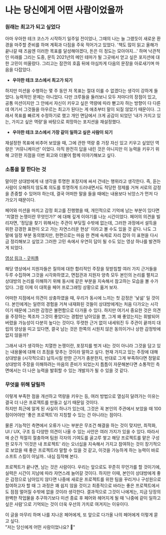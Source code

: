 # 나는 당신에게 어떤 사람이었을까

### 원래는 최고가 되고 싶었다

아마 우아한 테크 코스가 시작하기 일주일 전이었나, 그때의 나는 늘 그랬듯이 새로운 환경을 마주할 준비를 하며 계획과 다짐을 주욱 적어가고 있었다. '책도 많이 읽고 올해가 끝나갈 때 즈음엔 이러한 목표를 달성해야겠다, 돈은 이 정도는 모아야지...' 하며 낙관적인 미래를 그리는 도중, 문득 2021년의 메인 테마가 될 그곳에서 얻고 싶은 포지션에 대한 고민이 떠올랐다. 그리고는 잠깐의 호흡 뒤에 야심차게 다음의 문장을 아로새기며 마음을 다잡았다.

- **우아한 테크 코스에서 최고가 되기**

하지만 미션을 수행하는 몇 주 동안 저 목표는 절대 이룰 수 없겠다는 생각이 강하게 들었다. 능력적인 문제는 아니었다. 다만 크루들을 둘러보니 모두 저마다의 장점이 있고, 공통 미션이지만 그 안에서 자신이 키우고 싶은 역량에 따라 뻗고자 하는 방향이 다 다른데 여기서 그것들을 아우르는 최고가 된다는 게 애초부터 말이 되질 않았기 때문이다. 그래서 목표를 빠르게 수정하기로 했고 개인 면담에서 크게 공감이 되었던 '내가 가지고 있는, 가지고 싶은 역량'을 바탕으로 희망하는 포지션을 재설정했다.

- **우아한 테크 코스에서 가장 같이 일하고 싶은 사람이 되기**

재설정한 목표에 비추어 보았을 때, 그에 관한 역량 중 가장 자신 있고 키우고 싶었던 역량은 '커뮤니케이션' 이었다. 아직 완전히 답을 내린 것은 아니지만 이 능력을 키우기 위해 고민한 지점을 이번 회고와 더불어 함께 이야기해보고 싶다.

### 소통을 잘 한다는 것

말이란 상대방에게 내 생각을 투명한 포장지에 싸서 건네는 행위라고 생각한다. 즉, 듣는 사람이 오해하지 않도록 의도를 투명하게 드러내면서도 적당한 정제를 거쳐 서로의 감정을 존중할 수 있어야 하는데, 결국 어떠한 말을 들을 때에는 내용보다 뉘앙스가 먼저 다가오기 때문이다.

페어와 미션을 마치고 감정 회고를 진행했을 때, 개인적으로 기억에 남는 부분이 있다면 '치열한 논쟁이란 무엇인가?' 에 대해 깊게 이야기를 나눈 시간이었다. 페어의 의견을 빌리자면, '정답을 찾기 위해서는 주관이 부딪힐 수밖에 없는데, 그러한 과정에서 설득을 위한 강경한 표현이 오고 가는 자연스러운 현상' 이라고 볼 수도 있을 것 같다. 나도 그 말에 일정 부분 동의했지만, 한편으로는 마음 한 켠에 숙제로 자리 잡아 이 표현을 다시금 정리해보고 싶었고 그러한 고민 속에서 우연히 답이 될 수도 있는 영상 하나를 발견하게 되었다.

[영상 링크 - 굿피플](https://www.youtube.com/watch?v=Vz3HFYeMQTM)

해당 영상에서 지원자들은 질의에 대한 합리적인 주장을 뒷받침할 여러 가지 근거들을 두루 수집하며 그것을 시각화하였고, 면접관과 지원자 양측 모두 본인의 논리를 펼치고 상대방의 논리를 이해하기 위해 동시에 같은 부분을 지속해서 참고하는 모습을 볼 수가 있다. 그럼 이제 이 대목을 페어 프로그래밍 상황으로 옮겨 보자.

어떠한 지점에서 의견이 상충하였을 때, 우리가 동시에 느끼는 첫 감정은 '낯섦' 일 것이다. 본인에게는 일련의 경험을 거쳐 내재화된 것들이 상대방에게는 처음 다가오는 시각이기 때문에 그러한 감정은 불편함으로 다가올 수 있다. 하지만 여기서 중요한 것은 의견을 주장하는 쪽조차 그것이 좋았다는 경험만 남아있을 뿐, 그게 왜 좋았는지는 휘발되어버렸을 가능성이 다분히 높다는 것이다. 뚜렷한 근거 없이 내세워진 두 주관이 끝까지 대립의 양상을 띠고 있다면, 결국 남는 것은 한쪽의 시원치 않은 동의이거나 상한 감정밖에 없지 않을까?

그래서 내가 생각하는 치열한 논쟁이란, 포장지를 벗겨 내는 것이 아니라 그것을 담고 있는 내용물에 대해 더 초점을 맞추는 것이라 말하고 싶다. 현재 가지고 있는 주장에 대해 상대방을 (시각적으로) 납득시킬 만한 근거가 충분한지, 반대로 그게 부족하다면 정말로 상대방의 주장을 이해하려는 마음의 준비가 되었는지 틈틈이 자문해본다면 소통적인 측면에서는 더 나은 능력을 발휘할 수 있는 개발자가 될 수 있을 것 같다.

### 무엇을 위해 달릴까

이렇게 부족한 점을 개선하고 역량을 키우는 등, 여러 방법으로 열심히 달려가는 이유는 결국 더 나은 프로젝트를 만들고 싶기 때문일 것이다.  
하지만 최근에 알게 된 사실이 하나가 있는데, 그것은 꼭 본인의 주관에서 보았을 때 100점이어야만 '좋은 프로젝트'라 지칭할 수 있는 건 아니라는 점이다.

물론 기능적인 측면에서 오류가 나는 부분은 무조건 해결을 하는 것이 맞지만, 최적화, UI / UX, 구조 등 다양한 의견이 나올 수 있는 사안은 여러 가지가 있을 수 있다. 따라서 매 순간 적절히 절충하며 팀원 각자의 기여도를 골고루 쌓고 해당 프로젝트를 맡은 구성원 모두가 '이것은 내 프로젝트' 라는 오너십을 지속해서 가지고 참여하는 것이 장기적으로 보았을 때 좋은 프로젝트라 말할 수 있을 것 같고, 이것을 가능하게 하는 능력이 바로 소프트 스킬이 아닐까.. 내심 짐작해 본다.

프로젝트가 끝나면, 남는 것은 사람이다. 우리는 앞으로도 꾸준히 무언가를 할 것이기에, 실력은 시간이 지남에 따라 자연스레 늘어갈 것이다. 하지만 이때, 본인이 상대방에게 좋은 감정으로 남아있지 않다면 나중에 새로운 프로젝트를 위한 팀을 꾸리거나 구성원으로 참여하고자 할 때 그 과정은 꽤 쉽지 않을 것이고 최종적으로 바라는 좋은 프로젝트에서도 점점 멀어질 수밖에 없을 것이라 생각한다. 결과적으로 그것이 나에게는, 지금 당장의 완벽한 작업물을 추구하기보다 미션 종료 후 페어와 헤어지게 될 때 '나중에 같이 일하고 싶은 사람'으로 기억되는 것이 더욱 우선의 가치로 여겨지는 이유이다.

이 글을 마무리 하며 나를 지나온 페어에게, 또 앞으로 다가올 나의 페어에게 이렇게 묻고 싶다.  
"저는 당신에게 어떤 사람이었나요? 🙂"
